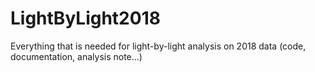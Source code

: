 # LightByLight2018
Everything that is needed for light-by-light analysis on 2018 data (code, documentation, analysis note...)
